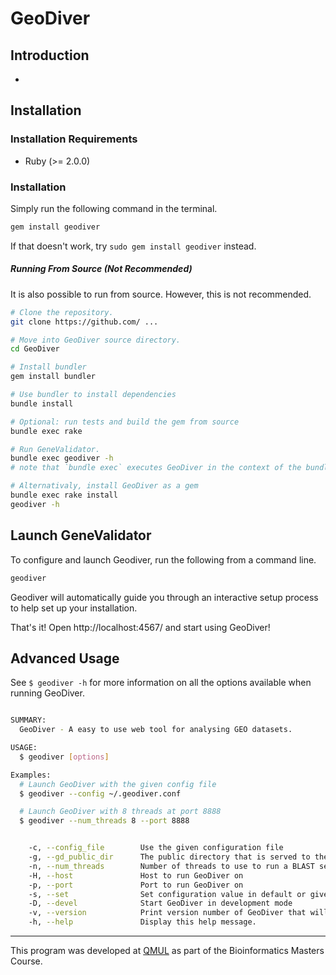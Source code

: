 # GeoDiver







## Introduction








-
## Installation
### Installation Requirements
* Ruby (>= 2.0.0)


### Installation
Simply run the following command in the terminal.

```bash
gem install geodiver
```

If that doesn't work, try `sudo gem install geodiver` instead.

##### Running From Source (Not Recommended)
It is also possible to run from source. However, this is not recommended.

```bash
# Clone the repository.
git clone https://github.com/ ...

# Move into GeoDiver source directory.
cd GeoDiver

# Install bundler
gem install bundler

# Use bundler to install dependencies
bundle install

# Optional: run tests and build the gem from source
bundle exec rake

# Run GeneValidator.
bundle exec geodiver -h
# note that `bundle exec` executes GeoDiver in the context of the bundle

# Alternativaly, install GeoDiver as a gem
bundle exec rake install
geodiver -h
```




## Launch GeneValidator

To configure and launch Geodiver, run the following from a command line.

```bash
geodiver
```

Geodiver will automatically guide you through an interactive setup process to help set up your installation.

That's it! Open http://localhost:4567/ and start using GeoDiver!






## Advanced Usage

See `$ geodiver -h` for more information on all the options available when running GeoDiver.

```bash

SUMMARY:
  GeoDiver - A easy to use web tool for analysing GEO datasets.

USAGE:
  $ geodiver [options]

Examples:
  # Launch GeoDiver with the given config file
  $ geodiver --config ~/.geodiver.conf

  # Launch GeoDiver with 8 threads at port 8888
  $ geodiver --num_threads 8 --port 8888


    -c, --config_file        Use the given configuration file
    -g, --gd_public_dir      The public directory that is served to the web application.
    -n, --num_threads        Number of threads to use to run a BLAST search
    -H, --host               Host to run GeoDiver on
    -p, --port               Port to run GeoDiver on
    -s, --set                Set configuration value in default or given config file
    -D, --devel              Start GeoDiver in development mode
    -v, --version            Print version number of GeoDiver that will be loaded
    -h, --help               Display this help message.

```


<hr>

This program was developed at [QMUL](http://sbcs.qmul.ac.uk) as part of the Bioinformatics Masters Course.
